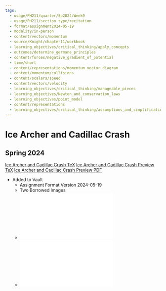 ```yaml
---
tags:
  - usage/PH211/quarter/Sp2024/Week9
  - usage/PH211/section_type/recitation
  - format/assignment2024-05-19
  - modality/in-person
  - content/vectors/momentum
  - source/Knight/chapter11/workbook
  - learning_objectives/critical_thinking/apply_concepts
  - outcomes/determine_germane_principles
  - content/forces/negative_gradient_of_potential
  - time/short
  - content/representations/momentum_vector_diagram
  - content/momentum/collisions
  - content/scalars/speed
  - content/vectors/velocity
  - learning_objectives/critical_thinking/manageable_pieces
  - learning_objectives/Newton_and_conservation_laws
  - learning_objectives/point_model
  - content/representations
  - learning_objectives/critical_thinking/assumptions_and_simplifications
---
```

# Ice Archer and Cadillac Crash
## Spring 2024
[Ice Archer and Cadillac Crash TeX](./Ice_Archer_and_Cadillac_Crash.tex)
[Ice Archer and Cadillac Crash Preview TeX](./Ice_Archer_and_Cadillac_Crash_Preview.tex)
[Ice Archer and Cadillac Crash Preview PDF](./Ice_Archer_and_Cadillac_Crash_Preview.pdf)
* Added to Vault
	* Assignment Format Version 2024-05-19
	* Two Borrowed Images
	* ![Archer on Ice](Archer_on_Ice.pdf)
	* ![Cadillac_Collision](Cadillac_Collision.pdf)